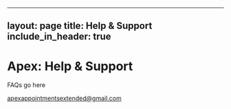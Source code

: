 
---
layout: page
title: Help & Support
include_in_header: true
---

# Apex: Help & Support

FAQs go here

<apexappointmentsextended@gmail.com>
